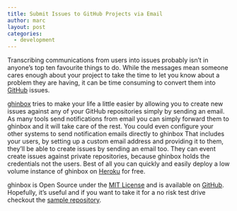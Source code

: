 ```yaml
---
title: Submit Issues to GitHub Projects via Email 
author: marc
layout: post
categories:
  - development
---
```

Transcribing communications from users into issues probably isn’t in anyone’s top ten favourite things to do.
While the messages mean someone cares enough about your project to take the time to let you know about a problem they are having, it can be time consuming to convert them into [GitHub](https://github.com) issues.

[ghinbox](https://github.com/sibson/ghinbox) tries to make your life a little easier by allowing you to create new issues against any of your GitHub repositories simply by sending an email.
As many tools send notifications from email you can simply forward them to ghinbox and it will take care of the rest.
You could even configure your other systems to send notification emails directly to ghinbox
That includes your users, by setting up a custom email address and providing it to them, they’ll be able to create issues by sending an email too.
They can event create issues against private repositories, because ghinbox holds the credentials not the users.
Best of all you can quickly and easily deploy a low volume instance of ghinbox on [Heroku](https://heroku.com) for free.

ghinbox is Open Source under the [MIT License](https://opensource.org/licenses/MIT) and is available on [GitHub](https://github.com/sibson/ghinbox). 
Hopefully, it’s useful and if you want to take it for a no risk test drive checkout the [sample repository](https://github.com/sibson/ghinbox-sample).
